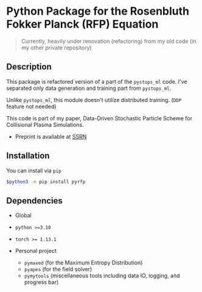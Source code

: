 # Python Package for the Rosenbluth Fokker Planck (RFP) Equation

> Currently, heavily under renovation (refactoring) from my old code (in my other private repository)

## Description

This package is refactored version of a part of the `pystops_ml` code.
I've separated only data generation and training part from `pystops_ml`.

Unlike `pystops_ml`, this module doesn't utilize distributed training. (`DDP` feature not needed)

This code is part of my paper, Data-Driven Stochastic Particle Scheme for Collisional Plasma Simulations.

- Preprint is available at [SSRN](https://ssrn.com/abstract=4108990)

## Installation

You can install via `pip`

```bash
$python3 -m pip install pyrfp
```

## Dependencies

- Global
- `python >=3.10`
- `torch >= 1.13.1`

- Personal project
  - `pymaxed` (for the Maximum Entropy Distribution)
  - `pyapes` (for the field solver)
  - `pymytools` (miscellaneous tools including data IO, logging, and progress bar)
